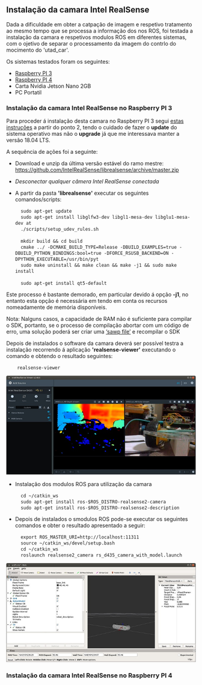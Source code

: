 ## Instalação da camara Intel RealSense

Dada a dificuldade em obter a catpação de imagem e respetivo tratamento ao mesmo tempo que se processa a informação dos nos ROS, foi testada a instalação da camara e respetivos modulos ROS em diferentes sistemas, com o ojetivo de separar o processamento da imagem do contrlo do mocimento do 'utad_car'.

Os sistemas testados foram os seguintes:
- [Raspberry PI 3](#Instalação-da-camara-Intel-RealSense-no-Raspberry-PI-3)
- [Raspberry PI 4](#Instalação-da-camara-Intel-RealSense-no-Raspberry-PI-4)
- Carta Nvidia Jetson Nano 2GB
- PC Portatil

### Instalação da camara Intel RealSense no Raspberry PI 3
Para proceder á instalação desta camara no Raspberry PI 3 segui [estas instruções](https://dev.intelrealsense.com/docs/using-depth-camera-with-raspberry-pi-3#section-installation-instructions) a partir do ponto 2, tendo o cuidado de fazer o __update__ do sistema operativo mas não o __upgrade__ já que me interessava manter a versão 18.04 LTS.

A sequência de ações foi a seguinte:
- Download e unzip da última versão estável do ramo mestre: https://github.com/IntelRealSense/librealsense/archive/master.zip
- _Desconectar qualquer câmera Intel RealSense conectada_
- A partir da pasta __'librealsense'__ executar os seguintes comandos/scripts:

        sudo apt-get update 
        sudo apt-get install libglfw3-dev libgl1-mesa-dev libglu1-mesa-dev at
        ./scripts/setup_udev_rules.sh
        
        mkdir build && cd build
        cmake ../ -DCMAKE_BUILD_TYPE=Release -DBUILD_EXAMPLES=true -DBUILD_PYTHON_BINDINGS:bool=true -DFORCE_RSUSB_BACKEND=ON -DPYTHON_EXECUTABLE=/usr/bin/pyt
        sudo make uninstall && make clean && make -j1 && sudo make install
        
        sudo apt-get install qt5-default

Este processo é bastante demorado, em particular devido á opção __-j1__, no entanto esta opção é necessária em tendo em conta os recursos nomeadamente de memória disponíveis.

Nota: Nalguns casos, a capacidade de RAM não é suficiente para compilar o SDK, portanto, se o processo de compilação abortar com um código de erro, uma solução poderá ser criar  uma [‘sawp file’](./Swap%20files.md) e  recompilar o SDK

Depois de instalados o software da camara deverá ser possível testra a instalação recorrendo á aplicação __'realsense-viewer'__ executando o comando e obtendo o resultado seguintes:

        realsense-viewer

![RealSense-Viewer](../imgs/RealSense-Viewer.jpg)

- Instalação dos modulos ROS para utilização da camara

        cd ~/catkin_ws
        sudo apt-get install ros-$ROS_DISTRO-realsense2-camera
        sudo apt-get install ros-$ROS_DISTRO-realsense2-description

- Depois de instalados o smodulos ROS pode-se executar os seguintes comandos e obter o resultado apresentado a seguir:

        export ROS_MASTER_URI=http://localhost:11311
        source ~/catkin_ws/devel/setup.bash
        cd ~/catkin_ws
        roslaunch realsense2_camera rs_d435_camera_with_model.launch

![rs_d435_camera_with_model](../imgs/rs_d435_camera_with_model.jpg)

### Instalação da camara Intel RealSense no Raspberry PI 4

